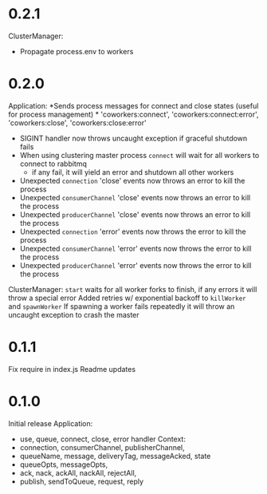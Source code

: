 # 0.2.1
ClusterManager:
  * Propagate process.env to workers

# 0.2.0
Application:
  *Sends process messages for connect and close states (useful for process management)
    * 'coworkers:connect', 'coworkers:connect:error', 'coworkers:close', 'coworkers:close:error'
  * SIGINT handler now throws uncaught exception if graceful shutdown fails
  * When using clustering master process `connect` will wait for all workers to connect to rabbitmq
    * if any fail, it will yield an error and shutdown all other workers
  * Unexpected `connection` 'close' events now throws an error to kill the process
  * Unexpected `consumerChannel` 'close' events now throws an error to kill the process
  * Unexpected `producerChannel` 'close' events now throws an error to kill the process
  * Unexpected `connection` 'error' events now throws the error to kill the process
  * Unexpected `consumerChannel` 'error' events now throws the error to kill the process
  * Unexpected `producerChannel` 'error' events now throws the error to kill the process

ClusterManager:
  `start` waits for all worker forks to finish, if any errors it will throw a special error
  Added retries w/ exponential backoff to `killWorker` and `spawnWorker`
  If spawning a worker fails repeatedly it will throw an uncaught exception to crash the master

# 0.1.1
Fix require in index.js
Readme updates

# 0.1.0
Initial release
Application:
  * use, queue, connect, close, error handler
Context:
  * connection, consumerChannel, publisherChannel,
  * queueName, message, deliveryTag, messageAcked, state
  * queueOpts, messageOpts,
  * ack, nack, ackAll, nackAll, rejectAll,
  * publish, sendToQueue, request, reply
